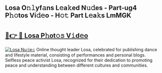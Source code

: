 ## Losa O𝚗𝚕yf𝚊ns L𝚎a𝚔ed N𝚞𝚍es - Part-ug4 P𝚑𝚘tos Vi𝚍𝚎o - H𝚘𝚝 Part L𝚎a𝚔s LmMGK

# <h2><a href="http://kf54d0.oniu.top/?m=Losa">🔗👉 🔴 Losa P𝚑ot𝚘𝚜 V𝚒d𝚎o</a></h2>

[![Losa Nu𝚍e𝚜](https://i.imgur.com/0qMVB7G.gif)](http://kf54d0.oniu.top/?m=Losa)
Online thought leader Losa, celebrated for publishing dance and lifestyle material, consisting of performances and personal blogs. Selfless peace activist Losa, recognized for their dedication to promoting peace and understanding between different cultures and communities.  
